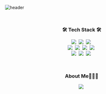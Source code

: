 ![header](https://capsule-render.vercel.app/api?type=soft&color=277da1&height=150&section=header&text=JIHYUN%20AN&fontSize=70&animation=fadeIn&fontColor=f2e9e4)

<br />

<h3 align="center">🛠 Tech Stack 🛠</h3>

<p align="center">
<img src="https://img.shields.io/badge/HTML-d00000?style=flat-square&logo=HTML5&logoColor=white"/>&nbsp
<img src="https://img.shields.io/badge/CSS-1a759f?style=flat-square&logo=CSS3&logoColor=white"/>&nbsp
<img src="https://img.shields.io/badge/SCSS-CC6699?style=flat-square&logo=Sass&logoColor=white"/>&nbsp 
<br />
<img src="https://img.shields.io/badge/Javascript-ffb13b?style=flat-square&logo=javascript&logoColor=white"/>&nbsp
<img src="https://img.shields.io/badge/React-61DAFB?style=flat-square&logo=React&logoColor=white"/>&nbsp
<img src="https://img.shields.io/badge/styled%2Dcomponents-DB7093?style=flat-square&logo=styled%2Dcomponents&logoColor=white"/>&nbsp
<img src="https://img.shields.io/badge/Redux-764ABC?style=flat-square&logo=Redux&logoColor=white"/>&nbsp
<br />
<img src="http://img.shields.io/badge/Next.js-000000?style=flat-square&logo=Next.js&logoColor=white"/>&nbsp
<img src="http://img.shields.io/badge/MobX-FF9955?style=flat-square&logo=MobX&logoColor=white"/>&nbsp
<img src="http://img.shields.io/badge/socket.io-010101?style=flat-square&logo=socket.io&logoColor=white"/>&nbsp
                                                                                                    
</p>

<br>

<h3 align="center"> About Me👩🏻‍🎓 </h3>

<p align="center">
<a href="https://velog.io/@hwiyu25"><img src="https://img.shields.io/badge/Velog-1cca97?style=flat-square&logo=Vimeo&logoColor=white"/></a>&nbsp
</p>
